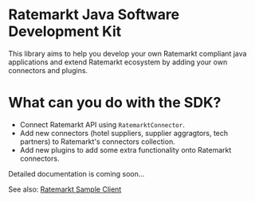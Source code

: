 # Ratemarkt Java Software Development Kit

This library aims to help you develop your own Ratemarkt compliant java applications and extend Ratemarkt ecosystem by adding your own connectors and plugins.

# What can you do with the SDK?

* Connect Ratemarkt API using `RatemarktConnector`.
* Add new connectors (hotel suppliers, supplier aggragtors, tech partners) to Ratemarkt's connectors collection.
* Add new plugins to add some extra functionality onto Ratemarkt connectors.


Detailed documentation is coming soon...

See also: [Ratemarkt Sample Client](https://github.com/ratemarkt/ratemarkt-sample-client)

